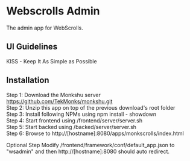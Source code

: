 # Webscrolls Admin
The admin app for WebScrolls.

## UI Guidelines
KISS - Keep It As Simple as Possible

## Installation
Step 1: Download the Monkshu server https://github.com/TekMonks/monkshu.git  
Step 2: Unzip this app on top of the previous download's root folder  
Step 3: Install following NPMs using npm install <name> - showdown  
Step 4: Start frontend using /frontend/server/server.sh  
Step 5: Start backed using /backed/server/server.sh  
Step 6: Browse to http://[hostname]:8080/apps/monkscrolls/index.html  

Optional Step
Modify /frontend/framework/conf/default_app.json to "wsadmin" and then http://[hostname]:8080 should auto redirect.

